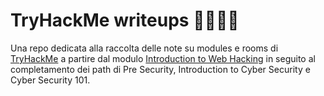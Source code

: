 # TryHackMe writeups 🤌🇮🇹🍝
Una repo dedicata alla raccolta delle note su modules e rooms di [TryHackMe](https://tryhackme.com/) a partire dal modulo [Introduction to Web Hacking](https://tryhackme.com/module/intro-to-web-hacking) in seguito al completamento dei path di Pre Security, Introduction to Cyber Security e Cyber Security 101.
